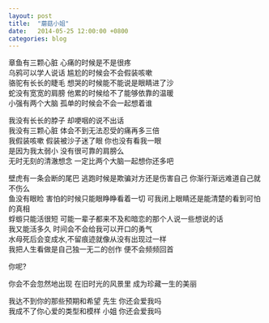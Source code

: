 ```yaml
---
layout: post
title:  "蘑菇小姐"
date:   2014-05-25 12:00:00 +0800
categories: blog
---
```


章鱼有三颗心脏 心痛的时候是不是很疼<br>
乌鸦可以学人说话 尴尬的时候会不会假装咳嗽<br>
骆驼有长长的睫毛 想哭的时候能不能说是眼睛进了沙<br>
蛇没有宽宽的肩膀 他累的时候给不了能够依靠的温暖<br>
小强有两个大脑 孤单的时候会不会一起想着谁

我没有长长的脖子 却哽咽的说不出话<br>
我没有三颗心脏 体会不到无法忍受的痛再多三倍<br>
我假装咳嗽 假装被沙子迷了眼 你也没有看我一眼<br>
是因为我太弱小 没有很可靠的肩膀么<br>
无时无刻的清澈想念 一定比两个大脑一起想你还多吧

壁虎有一条会断的尾巴 逃跑时候是欺骗对方还是伤害自己 你渐行渐远难道自己就不伤么<br>
鱼没有眼睑 害怕的时候只能眼睁睁看着一切 可我闭上眼睛还是能清楚的看到可怕的真相<br>
蜉蝣只能活很短 可能一辈子都来不及和暗恋的那个人说一些想说的话<br>
我又能活多久 时间会不会给我可以开口的勇气<br>
水母死后会变成水,不留痕迹就像从没有出现过一样<br>
我把人生看做是自己独一无二的创作 便不会频频回首

你呢?

你会不会忽然地出现 在旧时光的风景里 成为珍藏一生的美丽

我达不到你的那些预期和希望 先生 你还会爱我吗<br>
我成不了你心爱的类型和模样 小姐 你还会爱我吗
